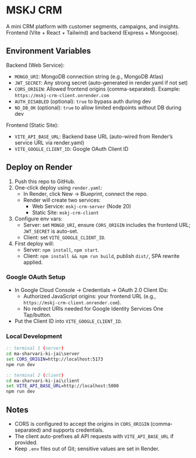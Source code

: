 # MSKJ CRM

A mini CRM platform with customer segments, campaigns, and insights. Frontend (Vite + React + Tailwind) and backend (Express + Mongoose).

## Environment Variables

Backend (Web Service):
- `MONGO_URI`: MongoDB connection string (e.g., MongoDB Atlas)
- `JWT_SECRET`: Any strong secret (auto-generated in render.yaml if not set)
- `CORS_ORIGIN`: Allowed frontend origins (comma-separated). Example: `https://mskj-crm-client.onrender.com`
- `AUTH_DISABLED` (optional): `true` to bypass auth during dev
- `NO_DB_OK` (optional): `true` to allow limited endpoints without DB during dev

Frontend (Static Site):
- `VITE_API_BASE_URL`: Backend base URL (auto-wired from Render’s service URL via render.yaml)
- `VITE_GOOGLE_CLIENT_ID`: Google OAuth Client ID

## Deploy on Render

1. Push this repo to GitHub.
2. One-click deploy using `render.yaml`:
   - In Render, click New → Blueprint, connect the repo.
   - Render will create two services:
     - Web Service: `mskj-crm-server` (Node 20)
     - Static Site: `mskj-crm-client`
3. Configure env vars:
   - Server: set `MONGO_URI`, ensure `CORS_ORIGIN` includes the frontend URL; `JWT_SECRET` is auto-set.
   - Client: set `VITE_GOOGLE_CLIENT_ID`.
4. First deploy will:
   - Server: `npm install`, `npm start`.
   - Client: `npm install && npm run build`, publish `dist/`, SPA rewrite applied.

### Google OAuth Setup
- In Google Cloud Console → Credentials → OAuth 2.0 Client IDs:
  - Authorized JavaScript origins: your frontend URL (e.g., `https://mskj-crm-client.onrender.com`).
  - No redirect URIs needed for Google Identity Services One Tap/button.
- Put the Client ID into `VITE_GOOGLE_CLIENT_ID`.

### Local Development
```cmd
:: terminal 1 (server)
cd ma-sharvari-ki-jai\server
set CORS_ORIGIN=http://localhost:5173
npm run dev

:: terminal 2 (client)
cd ma-sharvari-ki-jai\client
set VITE_API_BASE_URL=http://localhost:5000
npm run dev
```

## Notes
- CORS is configured to accept the origins in `CORS_ORIGIN` (comma-separated) and supports credentials.
- The client auto-prefixes all API requests with `VITE_API_BASE_URL` if provided.
- Keep `.env` files out of Git; sensitive values are set in Render.
